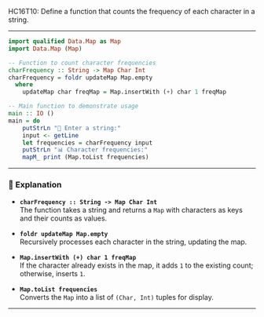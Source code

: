 HC16T10: Define a function that counts the frequency of each character in a string.


---



```haskell
import qualified Data.Map as Map
import Data.Map (Map)

-- Function to count character frequencies
charFrequency :: String -> Map Char Int
charFrequency = foldr updateMap Map.empty
  where
    updateMap char freqMap = Map.insertWith (+) char 1 freqMap

-- Main function to demonstrate usage
main :: IO ()
main = do
    putStrLn "📝 Enter a string:"
    input <- getLine
    let frequencies = charFrequency input
    putStrLn "📊 Character frequencies:"
    mapM_ print (Map.toList frequencies)
```

---

### 🧠 Explanation

- **`charFrequency :: String -> Map Char Int`**  
  The function takes a string and returns a `Map` with characters as keys and their counts as values.

- **`foldr updateMap Map.empty`**  
  Recursively processes each character in the string, updating the map.

- **`Map.insertWith (+) char 1 freqMap`**  
  If the character already exists in the map, it adds `1` to the existing count; otherwise, inserts `1`.

- **`Map.toList frequencies`**  
  Converts the `Map` into a list of `(Char, Int)` tuples for display.

---

